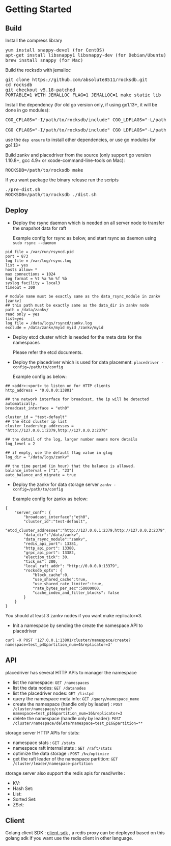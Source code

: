 # Getting Started

## Build

Install the compress library
<pre>
yum install snappy-devel (for CentOS)
apt-get install libsnappy1 libsnappy-dev (for Debian/Ubuntu)
brew install snappy (for Mac)
</pre>

Build the rocksdb with jemalloc
<pre>
git clone https://github.com/absolute8511/rocksdb.git
cd rocksdb
git checkout v5.18-patched
PORTABLE=1 WITH_JEMALLOC_FLAG=1 JEMALLOC=1 make static_lib
</pre>

Install the dependency (for old go version only, if using go1.13+, it will be done in go modules):
<pre>
CGO_CFLAGS="-I/path/to/rocksdb/include" CGO_LDFLAGS="-L/path/to/rocksdb -lrocksdb -lstdc++ -lm -lsnappy -lrt -ljemalloc" go get github.com/youzan/gorocksdb

CGO_CFLAGS="-I/path/to/rocksdb/include" CGO_LDFLAGS="-L/path/to/rocksdb -lrocksdb -lstdc++ -lm -lsnappy -ljemalloc" go get github.com/youzan/gorocksdb (for MacOS)
</pre>

use the `dep ensure` to install other dependencies, or use go modules for go1.13+ 

Build zankv and placedriver from the source (only support go version 1.10.8+, gcc 4.9+ or xcode-command-line-tools on Mac):
<pre>
ROCKSDB=/path/to/rocksdb make
</pre>

If you want package the binary release run the scripts
<pre>
./pre-dist.sh
ROCKSDB=/path/to/rocksdb ./dist.sh
</pre>

## Deploy

* Deploy the rsync daemon which is needed on all server node to transfer the snapshot data for raft

  Example config for rsync as below, and start rsync as daemon using `sudo rsync --daemon` 
```
pid file = /var/run/rsyncd.pid
port = 873
log file = /var/log/rsync.log
list = yes
hosts allow= *
max connections = 1024
log format = %t %a %m %f %b
syslog facility = local3
timeout = 300

# module name must be exactly same as the data_rsync_module in zankv
[zankv]
## this path must be exactly same as the data_dir in zankv node
path = /data/zankv/
read only = yes
list=yes
log file = /data/logs/rsyncd/zankv.log
exclude = /data/zankv/myid myid /zankv/myid
```

* Deploy etcd cluster which is needed for the meta data for the namespaces

  Please refer the etcd documents.

* Deploy the placedriver which is used for data placement: `placedriver -config=/path/to/config`

  Example config as below:
```
## <addr>:<port> to listen on for HTTP clients
http_address = "0.0.0.0:13801"

## the network interface for broadcast, the ip will be detected automatically.
broadcast_interface = "eth0"

cluster_id = "test-default"
## the etcd cluster ip list
cluster_leadership_addresses = "http://127.0.0.1:2379,http://127.0.0.2:2379"

## the detail of the log, larger number means more details
log_level = 2

## if empty, use the default flag value in glog
log_dir = "/data/logs/zankv"

## the time period (in hour) that the balance is allowed.
balance_interval = ["1", "23"]
auto_balance_and_migrate = true
```

* Deploy the zankv for data storage server `zankv -config=/path/to/config`

  Example config for zankv as below:
```
{
    "server_conf": {
        "broadcast_interface":"eth0",
        "cluster_id":"test-default",
        "etcd_cluster_addresses":"http://127.0.0.1:2379,http://127.0.0.2:2379",
        "data_dir":"/data/zankv",
        "data_rsync_module":"zankv",
        "redis_api_port": 13381,
        "http_api_port": 13380,
        "grpc_api_port": 13382,
        "election_tick": 30,
        "tick_ms": 200,
        "local_raft_addr": "http://0.0.0.0:13379",
        "rocksdb_opts": {
            "block_cache":0,
            "use_shared_cache":true,
            "use_shared_rate_limiter":true,
            "rate_bytes_per_sec":50000000,
            "cache_index_and_filter_blocks": false
        }
    }
}
```
You should at least 3 zankv nodes if you want make replicator=3.

 * Init a namespace by sending the create the namespace API to placedriver
 ```
curl -X POST '127.0.0.1:13801/cluster/namespace/create?namespace=test_p4&partition_num=4&replicator=3'
 ```

## API

placedriver has several HTTP APIs to manager the namespace

- list the namespace: `GET /namespaces`
- list the data nodes: `GET /datanodes`
- list the placedriver nodes: `GET /listpd`
- query the namespace meta info: `GET /query/namespace_name`
- create the namespace (handle only by leader) : `POST /cluster/namespace/create?namespace=test_p16&partition_num=16&replicator=3`
- delete the namespace (handle only by leader): `POST /cluster/namespace/delete?namespace=test_p16&partition=**`

storage server HTTP APIs for stats:

- namespace stats : `GET /stats`
- namespace raft internal stats : `GET /raft/stats`
- optimize the data storage : `POST /kv/optimize`
- get the raft leader of the namespace partition: `GET /cluster/leader/namespace-partition`

storage server also support the redis apis for read/write :

* KV:
* Hash Set:
* List:
* Sorted Set:
* ZSet:

## Client
Golang client SDK : [client-sdk] , a redis proxy can be deployed 
based on this golang sdk if you want use the redis client in other language.


[client-sdk]: https://github.com/youzan/go-zanredisdb
